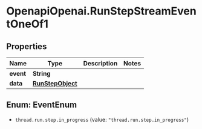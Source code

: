 # OpenapiOpenai.RunStepStreamEventOneOf1

## Properties

Name | Type | Description | Notes
------------ | ------------- | ------------- | -------------
**event** | **String** |  | 
**data** | [**RunStepObject**](RunStepObject.md) |  | 



## Enum: EventEnum


* `thread.run.step.in_progress` (value: `"thread.run.step.in_progress"`)




